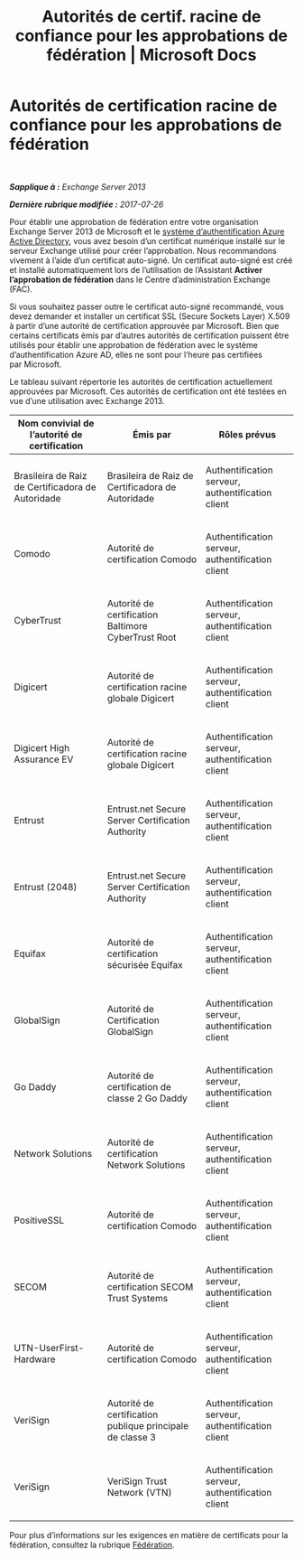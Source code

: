 ﻿---
title: 'Autorités de certif. racine de confiance pour les approbations de fédération | Microsoft Docs'
TOCTitle: Autorités de certification racine de confiance pour les approbations de fédération
ms:assetid: d4224bf5-69b3-484c-8a70-4f230d3dbdd9
ms:mtpsurl: https://technet.microsoft.com/fr-fr/library/Ee332350(v=EXCHG.150)
ms:contentKeyID: 50479305
ms.date: 05/23/2018
mtps_version: v=EXCHG.150
ms.translationtype: MT
---

# Autorités de certification racine de confiance pour les approbations de fédération

 

_**Sapplique à :** Exchange Server 2013_

_**Dernière rubrique modifiée :** 2017-07-26_

Pour établir une approbation de fédération entre votre organisation Exchange Server 2013 de Microsoft et le [système d’authentification Azure Active Directory](https://go.microsoft.com/fwlink/p/?linkid=135986), vous avez besoin d’un certificat numérique installé sur le serveur Exchange utilisé pour créer l’approbation. Nous recommandons vivement à l’aide d’un certificat auto-signé. Un certificat auto-signé est créé et installé automatiquement lors de l’utilisation de l’Assistant **Activer l’approbation de fédération** dans le Centre d’administration Exchange (FAC).

Si vous souhaitez passer outre le certificat auto-signé recommandé, vous devez demander et installer un certificat SSL (Secure Sockets Layer) X.509 à partir d’une autorité de certification approuvée par Microsoft. Bien que certains certificats émis par d’autres autorités de certification puissent être utilisés pour établir une approbation de fédération avec le système d’authentification Azure AD, elles ne sont pour l’heure pas certifiées par Microsoft.

Le tableau suivant répertorie les autorités de certification actuellement approuvées par Microsoft. Ces autorités de certification ont été testées en vue d’une utilisation avec Exchange 2013.


<table>
<colgroup>
<col style="width: 33%" />
<col style="width: 33%" />
<col style="width: 33%" />
</colgroup>
<thead>
<tr class="header">
<th>Nom convivial de l’autorité de certification</th>
<th>Émis par</th>
<th>Rôles prévus</th>
</tr>
</thead>
<tbody>
<tr class="odd">
<td><p>Brasileira de Raiz de Certificadora de Autoridade</p></td>
<td><p>Brasileira de Raiz de Certificadora de Autoridade</p></td>
<td><p>Authentification serveur, authentification client</p></td>
</tr>
<tr class="even">
<td><p>Comodo</p></td>
<td><p>Autorité de certification Comodo</p></td>
<td><p>Authentification serveur, authentification client</p></td>
</tr>
<tr class="odd">
<td><p>CyberTrust</p></td>
<td><p>Autorité de certification Baltimore CyberTrust Root</p></td>
<td><p>Authentification serveur, authentification client</p></td>
</tr>
<tr class="even">
<td><p>Digicert</p></td>
<td><p>Autorité de certification racine globale Digicert</p></td>
<td><p>Authentification serveur, authentification client</p></td>
</tr>
<tr class="odd">
<td><p>Digicert High Assurance EV</p></td>
<td><p>Autorité de certification racine globale Digicert</p></td>
<td><p>Authentification serveur, authentification client</p></td>
</tr>
<tr class="even">
<td><p>Entrust</p></td>
<td><p>Entrust.net Secure Server Certification Authority</p></td>
<td><p>Authentification serveur, authentification client</p></td>
</tr>
<tr class="odd">
<td><p>Entrust (2048)</p></td>
<td><p>Entrust.net Secure Server Certification Authority</p></td>
<td><p>Authentification serveur, authentification client</p></td>
</tr>
<tr class="even">
<td><p>Equifax</p></td>
<td><p>Autorité de certification sécurisée Equifax</p></td>
<td><p>Authentification serveur, authentification client</p></td>
</tr>
<tr class="odd">
<td><p>GlobalSign</p></td>
<td><p>Autorité de Certification GlobalSign</p></td>
<td><p>Authentification serveur, authentification client</p></td>
</tr>
<tr class="even">
<td><p>Go Daddy</p></td>
<td><p>Autorité de certification de classe 2 Go Daddy</p></td>
<td><p>Authentification serveur, authentification client</p></td>
</tr>
<tr class="odd">
<td><p>Network Solutions</p></td>
<td><p>Autorité de certification Network Solutions</p></td>
<td><p>Authentification serveur, authentification client</p></td>
</tr>
<tr class="even">
<td><p>PositiveSSL</p></td>
<td><p>Autorité de certification Comodo</p></td>
<td><p>Authentification serveur, authentification client</p></td>
</tr>
<tr class="odd">
<td><p>SECOM</p></td>
<td><p>Autorité de certification SECOM Trust Systems</p></td>
<td><p>Authentification serveur, authentification client</p></td>
</tr>
<tr class="even">
<td><p>UTN-UserFirst-Hardware</p></td>
<td><p>Autorité de certification Comodo</p></td>
<td><p>Authentification serveur, authentification client</p></td>
</tr>
<tr class="odd">
<td><p>VeriSign</p></td>
<td><p>Autorité de certification publique principale de classe 3</p></td>
<td><p>Authentification serveur, authentification client</p></td>
</tr>
<tr class="even">
<td><p>VeriSign</p></td>
<td><p>VeriSign Trust Network (VTN)</p></td>
<td><p>Authentification serveur, authentification client</p></td>
</tr>
</tbody>
</table>


Pour plus d’informations sur les exigences en matière de certificats pour la fédération, consultez la rubrique [Fédération](federation-exchange-2013-help.md).

